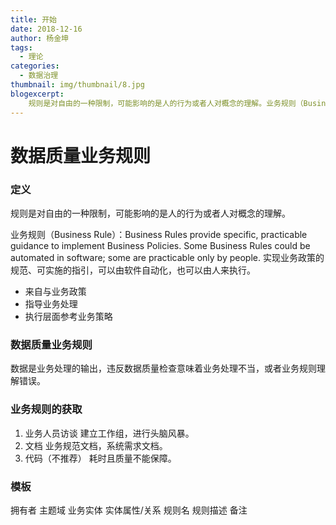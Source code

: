 ```yaml
---
title: 开始
date: 2018-12-16
author: 杨金坤
tags:
  - 理论
categories:
  - 数据治理
thumbnail: img/thumbnail/8.jpg
blogexcerpt:
    规则是对自由的一种限制，可能影响的是人的行为或者人对概念的理解。业务规则（Business Rule）：Business Rules provide specific, practicable guidance to implement Business Policies. Some Business Rules could be automated in software; some are practicable only by people.实现业务政策的规范、可实施的指引，可以由软件自动化，也可以由人来执行。来自与业务政策 指导业务处理 执行层面参考业务策略。
---
```



# 数据质量业务规则
### 定义

规则是对自由的一种限制，可能影响的是人的行为或者人对概念的理解。


业务规则（Business Rule）：Business Rules provide specific, practicable guidance to implement Business Policies. Some Business Rules could be
automated in software; some are practicable only by people.
实现业务政策的规范、可实施的指引，可以由软件自动化，也可以由人来执行。
- 来自与业务政策
- 指导业务处理
- 执行层面参考业务策略

### 数据质量业务规则
数据是业务处理的输出，违反数据质量检查意味着业务处理不当，或者业务规则理解错误。

### 业务规则的获取
1. 业务人员访谈
建立工作组，进行头脑风暴。
2. 文档
业务规范文档，系统需求文档。
3. 代码（不推荐）
耗时且质量不能保障。

### 模板

拥有者
主题域
业务实体
实体属性/关系
规则名
规则描述
备注
